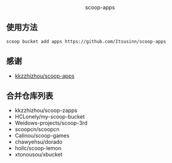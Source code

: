 <p align="center">
  scoop-apps
</p>

## 使用方法

```
scoop bucket add apps https://github.com/Itsusinn/scoop-apps
```

## 感谢

- [kkzzhizhou/scoop-apps](https://github.com/kkzzhizhou/scoop-apps)

## 合并仓库列表

- kkzzhizhou/scoop-zapps
- HCLonely/my-scoop-bucket
- Weidows-projects/scoop-3rd
- scoopcn/scoopcn
- Calinou/scoop-games
- chawyehsu/dorado
- hoilc/scoop-lemon
- xtonousou/xbucket
